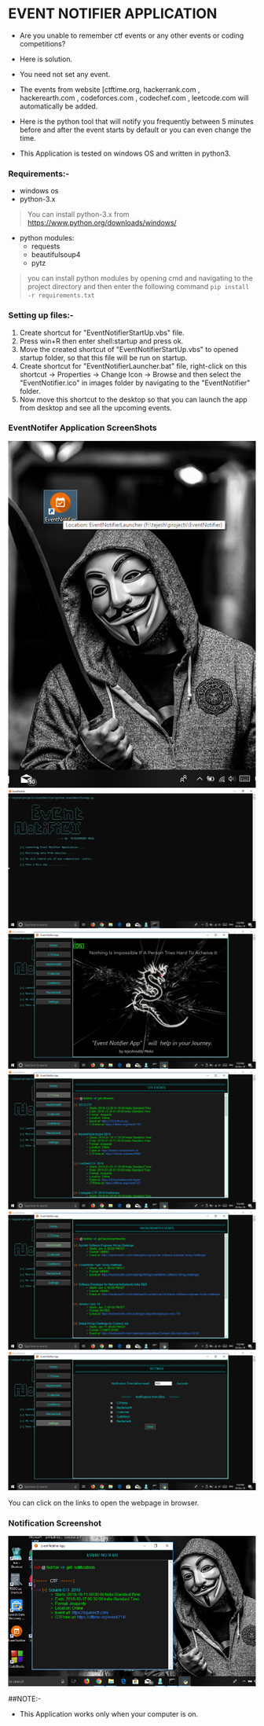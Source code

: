 # 			EVENT NOTIFIER APPLICATION

* Are you unable to remember ctf events or any other events or coding competitions?
* Here is solution.
* You need not set any event.
* The events from website [ctftime.org, hackerrank.com , hackerearth.com , codeforces.com , codechef.com , leetcode.com will automatically be added.
* Here is the python tool that will notify you frequently between 5 minutes before and after the event starts by default or you can even change the time.

* This Application is tested on windows OS and written in python3.

### Requirements:-
  * windows os
  * python-3.x  
> You can install python-3.x from https://www.python.org/downloads/windows/ 
  * python modules:
      - requests
      - beautifulsoup4
      - pytz
> you can install python modules by opening cmd and navigating to the project directory and then enter the following command
         `pip install -r requirements.txt`
        
 

### Setting up files:-
1. Create shortcut for "EventNotifierStartUp.vbs" file.
2. Press win+R then enter shell:startup  and press ok.
3. Move the created shortcut of "EventNotifierStartUp.vbs" to opened startup folder, so that this file will be run on startup.
4. Create shortcut for "EventNotifierLauncher.bat" file, 
    right-click on this shortcut -> Properties -> Change Icon -> Browse    and then select the "EventNotifier.ico" in images folder by navigating to the "EventNotifier" folder.
5. Now move this shortcut to the desktop so that you can launch the app from desktop and see all the upcoming events.

### EventNotifer Application ScreenShots
![screenshot1](https://github.com/tejeshreddymeka/EventNotifier/blob/master/images/Screenshot%20(13).png)
![screenshot2](https://github.com/tejeshreddymeka/EventNotifier/blob/master/images/Screenshot%20(14).png)
![screenshot3](https://github.com/tejeshreddymeka/EventNotifier/blob/master/images/Screenshot%20(15).png)
![screenshot4](https://github.com/tejeshreddymeka/EventNotifier/blob/master/images/Screenshot%20(16).png)
![screenshot5](https://github.com/tejeshreddymeka/EventNotifier/blob/master/images/Screenshot%20(17).png)
![screenshot6](https://github.com/tejeshreddymeka/EventNotifier/blob/master/images/Screenshot%20(18).png)

You can click on the links to open the webpage in browser.

### Notification Screenshot
![notificationpic](https://github.com/tejeshreddymeka/EventNotifier/blob/master/images/Screenshot%20(19).png)

##NOTE:-
* This Application works only when your computer is on.
